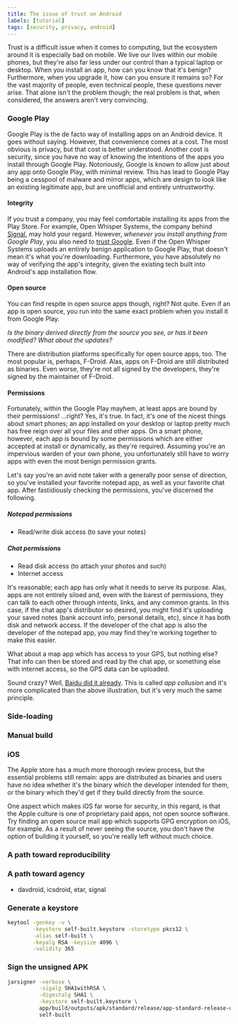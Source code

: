 ```yaml
---
title: The issue of trust on Android
labels: [tutorial]
tags: [security, privacy, android]
---
```


Trust is a difficult issue when it comes to computing, but the ecosystem
around it is especially bad on mobile. We live our lives within our mobile
phones, but they're also far less under our control than a typical laptop or
desktop. When you install an app, how can you know that it's benign? Furthermore,
when you upgrade it, how can you ensure it remains so? For the vast majority of
people, even technical people, these questions never arise. That alone isn't the
problem though; the real problem is that, when considered, the answers aren't very convincing.

### Google Play
Google Play is the de facto way of installing apps on an Android device. It goes
without saying. However, that convenience comes at a cost. The most obvious is
privacy, but that cost is better understood. Another cost is security, since
you have no way of knowing the intentions of the apps you install through Google
Play. Notoriously, Google is known to allow just about any app onto Google Play,
with minimal review. This has lead to Google Play being a cesspool of malware
and mirror apps, which are design to look like an existing legitimate app, but
are unofficial and entirely untrustworthy.

#### Integrity
If you trust a company, you may feel comfortable installing its apps from the
Play Store. For example, Open Whisper Systems, the company behind
[Signal](https://signal.org/), may hold your regard. However, *whenever you
install anything from Google Play*, you also need to [trust
Google](https://www.expressvpn.com/blog/google-play-targeted-by-nsa/). Even if
the Open Whisper Systems uploads an entirely benign application to Google Play, that doesn't
mean it's what you're downloading. Furthermore, you have absolutely no way of
verifying the app's integrity, given the existing tech built into Android's app
installation flow.

#### Open source
You can find respite in open source apps though, right? Not quite. Even if an
app is open source, you run into the same exact problem when you install it from
Google Play.

*Is the binary derived directly from the source you see, or has it
been modified? What about the updates?*

There are distribution platforms specifically for open source apps, too. The
most popular is, perhaps, F-Droid.  Alas, apps on F-Droid are still distributed
as binaries. Even worse, they're not all signed by the developers, they're
signed by the maintainer of F-Droid.

#### Permissions
Fortunately, within the Google Play mayhem, at least apps are bound by their
permissions! …right? Yes, it's true. In fact, it's one of the nicest things
about smart phones; an app installed on your desktop or laptop pretty much has
free reign over all your files and other apps. On a smart phone, however, each
app is bound by some permissions which are either accepted at install or
dynamically, as they're required. Assuming you're an impervious warden of your
own phone, you unfortunately still have to worry apps with even the most benign
permission grants.

Let's say you're an avid note taker with a generally poor sense of direction, so you've installed your favorite notepad app, as well as your favorite chat app. After fastidiously checking the permissions, you've discerned the following.

##### Notepad permissions
* Read/write disk access (to save your notes)

##### Chat permissions
* Read disk access (to attach your photos and such)
* Internet access

It's reasonable; each app has only what it needs to serve its purpose.  Alas,
apps are not entirely siloed and, even with the barest of permissions, they can
talk to each other through intents, links, and any common grants. In this case,
if the chat app's distributor so desired, you might find it's uploading your
saved notes (bank account info, personal details, etc), since it has both disk
and network access. If the developer of the chat app is also the developer of
the notepad app, you may find they're working together to make this easier.

What about a map app which has access to your GPS, but nothing else? That info
can then be stored and read by the chat app, or something else with internet
access, so the GPS data can be uploaded.

Sound crazy? Well, [Baidu did it
already](https://www.virusbulletin.com/blog/2018/03/vb2016-paper-wild-android-collusions/). This is called *app collusion* and it's more complicated than the above illustration, but it's very much the same principle.

### Side-loading

### Manual build

### iOS
The Apple store has a much more thorough review process, but the essential
problems still remain: apps are distributed as binaries and users have no idea
whether it's the binary which the developer intended for them, or the binary
which they'd get if they build directly from the source.

One aspect which makes iOS far worse for security, in this regard, is that the
Apple culture is one of proprietary paid apps, not open source software. Try
finding an open source mail app which supports GPG encryption on iOS, for
example. As a result of never seeing the source, you don't have the option of
building it yourself, so you're really left without much choice.

### A path toward reproducibility
### A path toward agency


























* davdroid, icsdroid, etar, signal

### Generate a keystore

```bash
keytool -genkey -v \
        -keystore self-built.keystore -storetype pkcs12 \
        -alias self-built \
        -keyalg RSA -keysize 4096 \
        -validity 365 
```

### Sign the unsigned APK
```bash
jarsigner -verbose \
          -sigalg SHA1withRSA \
          -digestalg SHA1 \
          -keystore self-built.keystore \
          app/build/outputs/apk/standard/release/app-standard-release-unsigned.apk \
          self-built
```
